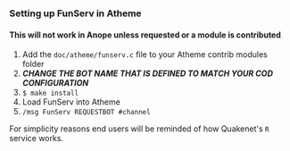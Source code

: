 ### Setting up FunServ in Atheme

#### This will not work in Anope unless requested or a module is contributed

1. Add the `doc/atheme/funserv.c` file to your Atheme contrib modules folder
2. ***CHANGE THE BOT NAME THAT IS DEFINED TO MATCH YOUR COD CONFIGURATION***
3. `$ make install`
4. Load FunServ into Atheme
5. `/msg FunServ REQUESTBOT #channel`

For simplicity reasons end users will be reminded of how Quakenet's `R` service
works.

